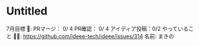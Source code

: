 # Untitled

7月目標 🚀: PRマージ： 0/ 4
PR確認： 0/ 4
アイディア投稿：0/2
やっていること 🏃‍♂️: https://github.com/ideee-tech/ideee/issues/314
名前: まきの